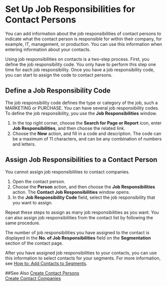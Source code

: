 <properties
                pageTitle="Job Responsibilities for Contacts | Project “Madeira”"
                description="Describes job responsibilities for contacts in Project “Madeira”"
                services="project-madeira"
                documentationCenter=""
                authors="jswymer"
/>
<tags
    ms.service="project-madeira"
    ms.topic="article"
    ms.devlang="na"
    ms.tgt_pltfrm="na"
    ms.workload="na"
    ms.date="05/12/2016"
    ms.author="jswymer" />

# Set Up Job Responsibilities for Contact Persons
You can add information about the job responsibilities of contact persons to indicate what the contact person is responsible for within their company, for example, IT, management, or production. You can use this information when entering information about your contacts.

Using job responsibilities on contacts is a two-step process. First, you define the job responsibility code. You only have to perform this step one time for each job responsibility. Once you have a job responsibility code, you can start to assign the code to contact persons.

## Define a Job Responsibility Code
The job responsibility code defines the type or category of the job, such a MARKETING or PURCHASE. You can have several job responsibility codes. To define the job responsibility, you use the **Job Responsibilities** window.

1. In the top right corner, choose the **Search for Page or Report** icon, enter **Job Responsibilities**, and then choose the related link.
2. Choose the **New** action, and fill in a code and description. The code can be a maximum of 11 characters, and can be any combination of numbers and letters.

## Assign Job Responsibilities to a Contact Person
You cannot assign job responsibilities to contact companies.

1. Open the contact person.
2. Choose the **Person** action, and then choose the **Job Responsibilities** action. The **Contact Job Responsibilities** window opens.
3. In the **Job Responsibility Code** field, select the job responsibility that you want to assign.

Repeat these steps to assign as many job responsibilities as you want. You can also assign job responsibilities from the contact list by following the same procedure.

The number of job responsibilities you have assigned to the contact is displayed in the **No. of Job Responsibilities** field on the **Segmentation** section of the contact page.

After you have assigned job responsibilities to your contacts, you can use this information to select contacts for your segments. For more information, see [How to: Add Contacts to Segments](marketing-add-contact-segment.md).

##See Also
[Create Contact Persons](marketing-create-contact-persons.md)  
[Create Contact Companies](marketing-create-contact-companies.md)
